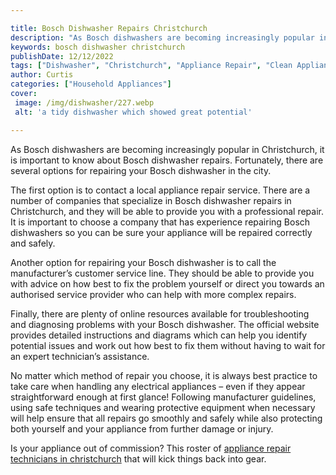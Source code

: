 ```yaml
---

title: Bosch Dishwasher Repairs Christchurch
description: "As Bosch dishwashers are becoming increasingly popular in Christchurch, it is important to know about Bosch dishwasher repairs. Fo...keep reading to learn"
keywords: bosch dishwasher christchurch
publishDate: 12/12/2022
tags: ["Dishwasher", "Christchurch", "Appliance Repair", "Clean Appliance", "Appliance Brand"]
author: Curtis
categories: ["Household Appliances"]
cover: 
 image: /img/dishwasher/227.webp
 alt: 'a tidy dishwasher which showed great potential'

---
```


As Bosch dishwashers are becoming increasingly popular in Christchurch, it is important to know about Bosch dishwasher repairs. Fortunately, there are several options for repairing your Bosch dishwasher in the city. 

The first option is to contact a local appliance repair service. There are a number of companies that specialize in Bosch dishwasher repairs in Christchurch, and they will be able to provide you with a professional repair. It is important to choose a company that has experience repairing Bosch dishwashers so you can be sure your appliance will be repaired correctly and safely. 

Another option for repairing your Bosch dishwasher is to call the manufacturer’s customer service line. They should be able to provide you with advice on how best to fix the problem yourself or direct you towards an authorised service provider who can help with more complex repairs. 

Finally, there are plenty of online resources available for troubleshooting and diagnosing problems with your Bosch dishwasher. The official website provides detailed instructions and diagrams which can help you identify potential issues and work out how best to fix them without having to wait for an expert technician’s assistance. 

No matter which method of repair you choose, it is always best practice to take care when handling any electrical appliances – even if they appear straightforward enough at first glance! Following manufacturer guidelines, using safe techniques and wearing protective equipment when necessary will help ensure that all repairs go smoothly and safely while also protecting both yourself and your appliance from further damage or injury.

Is your appliance out of commission? This roster of <a href="/pages/appliance-repair-technicians-in-christchurch/">appliance repair technicians in christchurch</a> that will kick things back into gear.